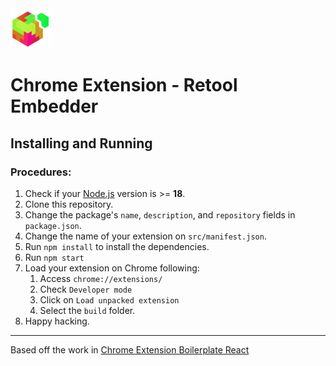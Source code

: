 <img src="src/assets/img/icon-128.png" width="64"/>

# Chrome Extension - Retool Embedder

## Installing and Running

### Procedures:

1. Check if your [Node.js](https://nodejs.org/) version is >= **18**.
2. Clone this repository.
3. Change the package's `name`, `description`, and `repository` fields in `package.json`.
4. Change the name of your extension on `src/manifest.json`.
5. Run `npm install` to install the dependencies.
6. Run `npm start`
7. Load your extension on Chrome following:
   1. Access `chrome://extensions/`
   2. Check `Developer mode`
   3. Click on `Load unpacked extension`
   4. Select the `build` folder.
8. Happy hacking.

---

Based off the work in [Chrome Extension Boilerplate React](https://github.com/lxieyang/chrome-extension-boilerplate-react.git)
